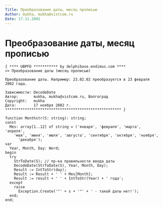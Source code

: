 ```yaml
---
Title: Преобразование даты, месяц прописью
Author: mukha, mukha@vistcom.ru
Date: 17.11.2002
---
```



Преобразование даты, месяц прописью
===================================

    { **** UBPFD *********** by delphibase.endimus.com ****
    >> Преобразование даты (месяц прописью)
     
    Преобразование даты. Например: 23.02.02 преобразуется в 23 февраля 2002 года.
     
    Зависимости: DecodeDate
    Автор:       mukha, mukha@vistcom.ru, Волгоград
    Copyright:   mukha
    Дата:        17 ноября 2002 г.
    ***************************************************** }
     
    function Monthstr(S: string): string;
    const
      Mes: array[1..12] of string = ('января', 'февраля', 'марта', 'апреля',
        'мая', 'июня', 'июля', 'августа', 'сентября', 'октября', 'ноября',
          'декабря');
    var
      Year, Month, Day: Word;
    begin
      try
        StrToDate(S); // пр-ка правильности ввода даты
        DecodeDate(StrToDate(S), Year, Month, Day);
        Result := IntToStr(day);
        Result := Result + ' ' + Mes[Month];
        Result := result + ' ' + IntToStr(Year) + ' года';
      except
        raise
          Exception.Create('"' + s + '"' + ' - такой даты нет!');
      end;
    end;

 
